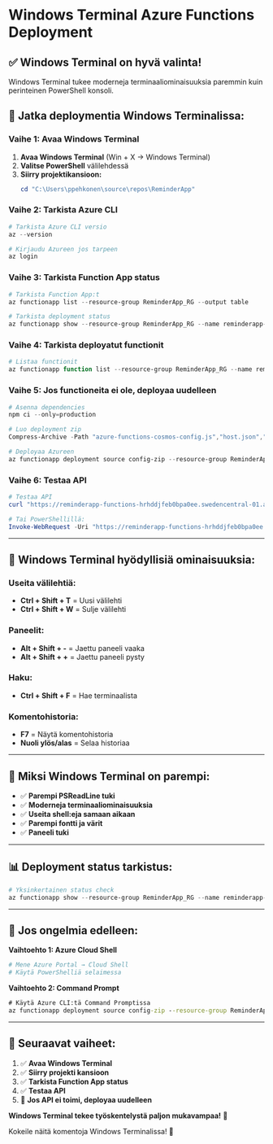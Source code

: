 # Windows Terminal Azure Functions Deployment

## ✅ **Windows Terminal on hyvä valinta!**

Windows Terminal tukee moderneja terminaaliominaisuuksia paremmin kuin perinteinen PowerShell konsoli.

## 🚀 **Jatka deploymentia Windows Terminalissa:**

### **Vaihe 1: Avaa Windows Terminal**

1. **Avaa Windows Terminal** (Win + X → Windows Terminal)
2. **Valitse PowerShell** välilehdessä
3. **Siirry projektikansioon:**
   ```powershell
   cd "C:\Users\ppehkonen\source\repos\ReminderApp"
   ```

### **Vaihe 2: Tarkista Azure CLI**

```powershell
# Tarkista Azure CLI versio
az --version

# Kirjaudu Azureen jos tarpeen
az login
```

### **Vaihe 3: Tarkista Function App status**

```powershell
# Tarkista Function App:t
az functionapp list --resource-group ReminderApp_RG --output table

# Tarkista deployment status
az functionapp show --resource-group ReminderApp_RG --name reminderapp-functions --query "{name:name, state:state}"
```

### **Vaihe 4: Tarkista deployatut functionit**

```powershell
# Listaa functionit
az functionapp function list --resource-group ReminderApp_RG --name reminderapp-functions --output table
```

### **Vaihe 5: Jos functioneita ei ole, deployaa uudelleen**

```powershell
# Asenna dependencies
npm ci --only=production

# Luo deployment zip
Compress-Archive -Path "azure-functions-cosmos-config.js","host.json","package.json","package-lock.json",".funcignore" -DestinationPath "deploy.zip" -Force

# Deployaa Azureen
az functionapp deployment source config-zip --resource-group ReminderApp_RG --name reminderapp-functions --src deploy.zip
```

### **Vaihe 6: Testaa API**

```powershell
# Testaa API
curl "https://reminderapp-functions-hrhddjfeb0bpa0ee.swedencentral-01.azurewebsites.net/api/ReminderAPI?clientID=test"

# Tai PowerShellillä:
Invoke-WebRequest -Uri "https://reminderapp-functions-hrhddjfeb0bpa0ee.swedencentral-01.azurewebsites.net/api/ReminderAPI?clientID=test" -Method GET
```

---

## 🔧 **Windows Terminal hyödyllisiä ominaisuuksia:**

### **Useita välilehtiä:**
- **Ctrl + Shift + T** = Uusi välilehti
- **Ctrl + Shift + W** = Sulje välilehti

### **Paneelit:**
- **Alt + Shift + -** = Jaettu paneeli vaaka
- **Alt + Shift + +** = Jaettu paneeli pysty

### **Haku:**
- **Ctrl + Shift + F** = Hae terminaalista

### **Komentohistoria:**
- **F7** = Näytä komentohistoria
- **Nuoli ylös/alas** = Selaa historiaa

---

## 🎯 **Miksi Windows Terminal on parempi:**

- ✅ **Parempi PSReadLine tuki**
- ✅ **Moderneja terminaaliominaisuuksia**
- ✅ **Useita shell:eja samaan aikaan**
- ✅ **Parempi fontti ja värit**
- ✅ **Paneeli tuki**

---

## 📊 **Deployment status tarkistus:**

```powershell
# Yksinkertainen status check
az functionapp show --resource-group ReminderApp_RG --name reminderapp-functions --query "{name:name, state:state, url:defaultHostname}" -o table
```

---

## 🚨 **Jos ongelmia edelleen:**

**Vaihtoehto 1: Azure Cloud Shell**
```powershell
# Mene Azure Portal → Cloud Shell
# Käytä PowerShelliä selaimessa
```

**Vaihtoehto 2: Command Prompt**
```cmd
# Käytä Azure CLI:tä Command Promptissa
az functionapp deployment source config-zip --resource-group ReminderApp_RG --name reminderapp-functions --src deploy.zip
```

---

## 🎯 **Seuraavat vaiheet:**

1. ✅ **Avaa Windows Terminal**
2. ✅ **Siirry projekti kansioon**
3. ✅ **Tarkista Function App status**
4. ✅ **Testaa API**
5. 🔄 **Jos API ei toimi, deployaa uudelleen**

**Windows Terminal tekee työskentelystä paljon mukavampaa!** 🚀

Kokeile näitä komentoja Windows Terminalissa! 🤞
